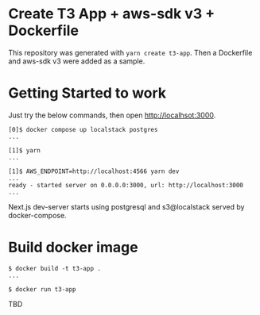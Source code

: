 # Create T3 App + aws-sdk v3 + Dockerfile
This repository was generated with `yarn create t3-app`.
Then a Dockerfile and aws-sdk v3 were added as a sample.


# Getting Started to work
Just try the below commands, then open <http://localhsot:3000>.
```
[0]$ docker compose up localstack postgres
...

[1]$ yarn
...

[1]$ AWS_ENDPOINT=http://localhost:4566 yarn dev
...
ready - started server on 0.0.0.0:3000, url: http://localhost:3000
...
```
Next.js dev-server starts using postgresql and s3@localstack served by docker-compose.


# Build docker image
```
$ docker build -t t3-app .
...

$ docker run t3-app
```
TBD

